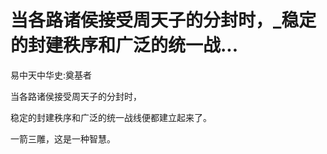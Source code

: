 # 当各路诸侯接受周天子的分封时，_稳定的封建秩序和广泛的统一战...

易中天中华史:奠基者

当各路诸侯接受周天子的分封时，

稳定的封建秩序和广泛的统一战线便都建立起来了。

一箭三雕，这是一种智慧。
